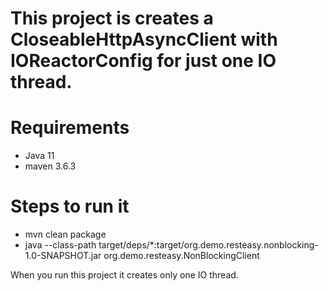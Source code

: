 # This project is creates a CloseableHttpAsyncClient with IOReactorConfig for just one IO thread.

# Requirements
- Java 11
- maven 3.6.3

# Steps to run it
- mvn clean package
- java --class-path target/deps/*:target/org.demo.resteasy.nonblocking-1.0-SNAPSHOT.jar org.demo.resteasy.NonBlockingClient

When you run this project it creates only one IO thread.